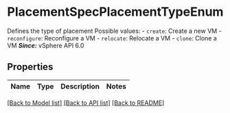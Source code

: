 # PlacementSpecPlacementTypeEnum

Defines the type of placement  Possible values: - `create`: Create a new VM - `reconfigure`: Reconfigure a VM - `relocate`: Relocate a VM - `clone`: Clone a VM    ***Since:*** vSphere API 6.0 

## Properties
Name | Type | Description | Notes
------------ | ------------- | ------------- | -------------

[[Back to Model list]](../README.md#documentation-for-models) [[Back to API list]](../README.md#documentation-for-api-endpoints) [[Back to README]](../README.md)


